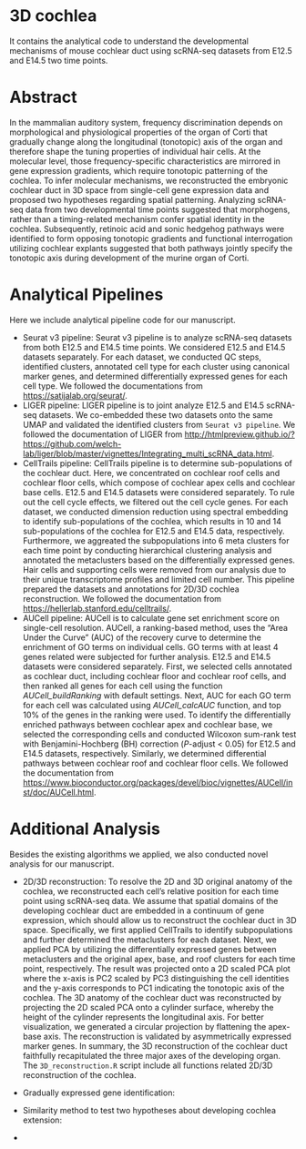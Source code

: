 # 3D cochlea

It contains the analytical code to understand the developmental mechanisms of mouse cochlear duct using scRNA-seq datasets from E12.5 and E14.5 two time points. 

# Abstract
In the mammalian auditory system, frequency discrimination depends on morphological and physiological properties of the organ of Corti that gradually change along the longitudinal (tonotopic) axis of the organ and therefore shape the tuning properties of individual hair cells. At the molecular level, those frequency-specific characteristics are mirrored in gene expression gradients, which require tonotopic patterning of the cochlea. To infer molecular mechanisms, we reconstructed the embryonic cochlear duct in 3D space from single-cell gene expression data and proposed two hypotheses regarding spatial patterning. Analyzing scRNA-seq data from two developmental time points suggested that morphogens, rather than a timing-related mechanism confer spatial identity in the cochlea. Subsequently, retinoic acid and sonic hedgehog pathways were identified to form opposing tonotopic gradients and functional interrogation utilizing cochlear explants suggested that both pathways jointly specify the tonotopic axis during development of the murine organ of Corti.

# Analytical Pipelines
Here we include analytical pipeline code for our manuscript.
* Seurat v3 pipeline: Seurat v3 pipeline is to analyze scRNA-seq datasets from both E12.5 and E14.5 time points. We considered E12.5 and E14.5 datasets separately. For each dataset, we conducted QC steps, identified clusters, annotated cell type for each cluster using canonical marker genes, and determined differentially expressed genes for each cell type. We followed the documentations from https://satijalab.org/seurat/.
* LIGER pipeline: LIGER pipeline is to joint analyze E12.5 and E14.5 scRNA-seq datasets. We co-embedded these two datasets onto the same UMAP and validated the identified clusters from `Seurat v3 pipeline`. We followed the documentation of LIGER from http://htmlpreview.github.io/?https://github.com/welch-lab/liger/blob/master/vignettes/Integrating_multi_scRNA_data.html. 
* CellTrails pipeline: CellTrails pipeline is to determine sub-populations of the cochlear duct. Here, we concentrated on cochlear roof cells and cochlear floor cells, which compose of cochlear apex cells and cochlear base cells. E12.5 and E14.5 datasets were considered separately. To rule out the cell cycle effects, we filtered out the cell cycle genes. For each dataset, we conducted dimension reduction using spectral embedding to identify sub-populations of the cochlea, which results in 10 and 14 sub-populations of the cochlea for E12.5 and E14.5 data, respectively. Furthermore, we aggreated the subpopulations into 6 meta clusters for each time point by conducting hierarchical clustering analysis and annotated the metaclusters based on the differentially expressed genes. Hair cells and supporting cells were removed from our analysis due to their unique transcriptome profiles and limited cell number. This pipeline prepared the datasets and annotations for 2D/3D cochlea reconstruction. We followed the documentation from https://hellerlab.stanford.edu/celltrails/. 
* AUCell pipeline: AUCell is to calculate gene set enrichment score on single-cell resolution. AUCell, a ranking-based method, uses the “Area Under the Curve” (AUC) of the recovery curve to determine the enrichment of GO terms on individual cells. GO terms with at least 4 genes related were subjected for further analysis. E12.5 and E14.5 datasets were considered separately. First, we selected cells annotated as cochlear duct, including cochlear floor and cochlear roof cells, and then ranked all genes for each cell using the function *AUCell_buildRanking* with default settings. Next, AUC for each GO term for each cell was calculated using *AUCell_calcAUC* function, and top 10% of the genes in the ranking were used. To identify the differentially enriched pathways between cochlear apex and cochlear base, we selected the corresponding cells and conducted Wilcoxon sum-rank test with Benjamini-Hochberg (BH) correction (*P*-adjust < 0.05) for E12.5 and E14.5 datasets, respectively. Similarly, we determined differential pathways between cochlear roof and cochlear floor cells. We followed the documentation from https://www.bioconductor.org/packages/devel/bioc/vignettes/AUCell/inst/doc/AUCell.html.


# Additional Analysis

Besides the existing algorithms we applied, we also conducted novel analysis for our manuscript. 
* 2D/3D reconstruction: To resolve the 2D and 3D original anatomy of the cochlea, we reconstructed each cell’s relative position for each time point using scRNA-seq data. We assume that spatial domains of the developing cochlear duct are embedded in a continuum of gene expression, which should allow us to reconstruct the cochlear duct in 3D space. Specifically, we first applied CellTrails to identify subpopulations and further determined the metaclusters for each dataset. Next, we applied PCA by utilizing the differentially expressed genes between metaclusters and the original apex, base, and roof clusters for each time point, respectively. The result was projected onto a 2D scaled PCA plot where the x-axis is PC2 scaled by PC3 distinguishing the cell identities and the y-axis corresponds to PC1 indicating the tonotopic axis of the cochlea. The 3D anatomy of the cochlear duct was reconstructed by projecting the 2D scaled PCA onto a cylinder surface, whereby the height of the cylinder represents the longitudinal axis. For better visualization, we generated a circular projection by flattening the apex-base axis. The reconstruction is validated by asymmetrically expressed marker genes. In summary, the 3D reconstruction of the cochlear duct faithfully recapitulated the three major axes of the developing organ. The `3D_reconstruction.R` script include all functions related 2D/3D reconstruction of the cochlea. 






* Gradually expressed gene identification:
* Similarity method to test two hypotheses about developing cochlea extension:
* 

